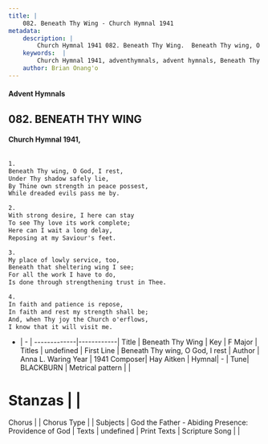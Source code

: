 ```yaml
---
title: |
    082. Beneath Thy Wing - Church Hymnal 1941
metadata:
    description: |
        Church Hymnal 1941 082. Beneath Thy Wing.  Beneath Thy wing, O God, I rest,  Under Thy shadow safely lie,  By Thine own strength in peace possest,  While dreaded evils pass me by.  
    keywords:  |
        Church Hymnal 1941, adventhymnals, advent hymnals, Beneath Thy Wing, Beneath Thy wing, O God, I rest. 
    author: Brian Onang'o
---
```


#### Advent Hymnals
## 082. BENEATH THY WING
####  Church Hymnal 1941,

```txt

1.
Beneath Thy wing, O God, I rest, 
Under Thy shadow safely lie, 
By Thine own strength in peace possest, 
While dreaded evils pass me by. 

2.
With strong desire, I here can stay 
To see Thy love its work complete; 
Here can I wait a long delay, 
Reposing at my Saviour's feet. 

3.
My place of lowly service, too, 
Beneath that sheltering wing I see; 
For all the work I have to do, 
Is done through strengthening trust in Thee. 

4.
In faith and patience is repose, 
In faith and rest my strength shall be; 
And, when Thy joy the Church o'erflows, 
I know that it will visit me.


```

- |   -  |
-------------|------------|
Title | Beneath Thy Wing |
Key | F Major |
Titles | undefined |
First Line | Beneath Thy wing, O God, I rest |
Author | Anna L. Waring
Year | 1941
Composer| Hay Aitken |
Hymnal|  - |
Tune| BLACKBURN |
Metrical pattern | |
# Stanzas |  |
Chorus |  |
Chorus Type |  |
Subjects | God the Father - Abiding Presence: Providence of God |
Texts | undefined |
Print Texts | 
Scripture Song |  |
    
